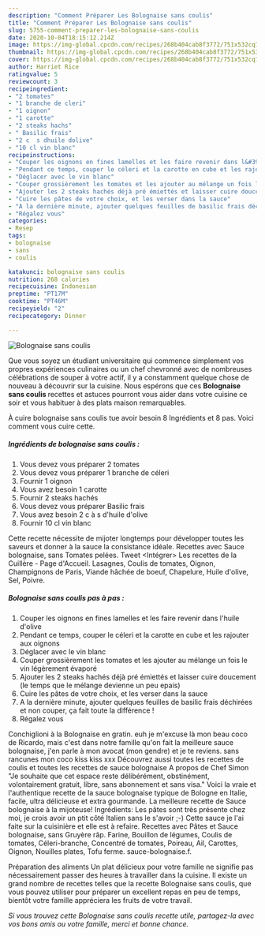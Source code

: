 ```yaml
---
description: "Comment Préparer Les Bolognaise sans coulis"
title: "Comment Préparer Les Bolognaise sans coulis"
slug: 5755-comment-preparer-les-bolognaise-sans-coulis
date: 2020-10-04T18:15:12.214Z
image: https://img-global.cpcdn.com/recipes/268b404cab8f3772/751x532cq70/bolognaise-sans-coulis-photo-principale-de-la-recette.jpg
thumbnail: https://img-global.cpcdn.com/recipes/268b404cab8f3772/751x532cq70/bolognaise-sans-coulis-photo-principale-de-la-recette.jpg
cover: https://img-global.cpcdn.com/recipes/268b404cab8f3772/751x532cq70/bolognaise-sans-coulis-photo-principale-de-la-recette.jpg
author: Harriet Rice
ratingvalue: 5
reviewcount: 3
recipeingredient:
- "2 tomates"
- "1 branche de cleri"
- "1 oignon"
- "1 carotte"
- "2 steaks hachs"
- " Basilic frais"
- "2 c  s dhuile dolive"
- "10 cl vin blanc"
recipeinstructions:
- "Couper les oignons en fines lamelles et les faire revenir dans l&#39;huile d&#39;olive"
- "Pendant ce temps, couper le céleri et la carotte en cube et les rajouter aux oignons"
- "Déglacer avec le vin blanc"
- "Couper grossièrement les tomates et les ajouter au mélange un fois le vin légèrement évaporé"
- "Ajouter les 2 steaks hachés déjà pré émiettés et laisser cuire doucement (le temps que le mélange devienne un peu epais)"
- "Cuire les pâtes de votre choix, et les verser dans la sauce"
- "A la dernière minute, ajouter quelques feuilles de basilic frais déchirées et non couper, ça fait toute la différence !"
- "Régalez vous"
categories:
- Resep
tags:
- bolognaise
- sans
- coulis

katakunci: bolognaise sans coulis 
nutrition: 268 calories
recipecuisine: Indonesian
preptime: "PT17M"
cooktime: "PT46M"
recipeyield: "2"
recipecategory: Dinner

---
```



![Bolognaise sans coulis](https://img-global.cpcdn.com/recipes/268b404cab8f3772/751x532cq70/bolognaise-sans-coulis-photo-principale-de-la-recette.jpg)

Que vous soyez un étudiant universitaire qui commence simplement vos propres expériences culinaires ou un chef chevronné avec de nombreuses célébrations de souper à votre actif, il y a constamment quelque chose de nouveau à découvrir sur la cuisine. Nous espérons que ces <strong> Bolognaise sans coulis </strong> recettes et astuces pourront vous aider dans votre cuisine ce soir et vous habituer à des plats maison remarquables.

<!--inarticleads1-->

À cuire bolognaise sans coulis tue avoir besoin 8 Ingrédients et 8 pas. Voici comment vous cuire cette.

##### Ingrédients de bolognaise sans coulis :

1. Vous devez vous préparer 2 tomates
1. Vous devez vous préparer 1 branche de céleri
1. Fournir 1 oignon
1. Vous avez besoin 1 carotte
1. Fournir 2 steaks hachés
1. Vous devez vous préparer  Basilic frais
1. Vous avez besoin 2 c à s d&#39;huile d&#39;olive
1. Fournir 10 cl vin blanc


Cette recette nécessite de mijoter longtemps pour développer toutes les saveurs et donner à la sauce la consistance idéale. Recettes avec Sauce bolognaise, sans Tomates pelées. Tweet &lt;Intégrer&gt; Les recettes de la Cuillère - Page d&#39;Accueil. Lasagnes, Coulis de tomates, Oignon, Champignons de Paris, Viande hâchée de boeuf, Chapelure, Huile d&#39;olive, Sel, Poivre. 

<!--inarticleads2-->

##### Bolognaise sans coulis pas à pas :

1. Couper les oignons en fines lamelles et les faire revenir dans l&#39;huile d&#39;olive
1. Pendant ce temps, couper le céleri et la carotte en cube et les rajouter aux oignons
1. Déglacer avec le vin blanc
1. Couper grossièrement les tomates et les ajouter au mélange un fois le vin légèrement évaporé
1. Ajouter les 2 steaks hachés déjà pré émiettés et laisser cuire doucement (le temps que le mélange devienne un peu epais)
1. Cuire les pâtes de votre choix, et les verser dans la sauce
1. A la dernière minute, ajouter quelques feuilles de basilic frais déchirées et non couper, ça fait toute la différence !
1. Régalez vous


Conchiglioni à la Bolognaise en gratin. euh je m&#39;excuse là mon beau coco de Ricardo, mais c&#39;est dans notre famille qu&#39;on fait la meilleure sauce bolognaise, j&#39;en parle à mon avocat (mon gendre) et je te reviens. sans rancunes mon coco kiss kiss xxx Découvrez aussi toutes les recettes de coulis et toutes les recettes de sauce bolognaise A propos de Chef Simon &#34;Je souhaite que cet espace reste délibérément, obstinément, volontairement gratuit, libre, sans abonnement et sans visa.&#34; Voici la vraie et l&#39;authentique recette de la sauce bolognaise typique de Bologne en Italie, facile, ultra délicieuse et extra gourmande. La meilleure recette de Sauce bolognaise à la mijoteuse! Ingrédients: Les pâtes sont très présente chez moi, je crois avoir un ptit côté Italien sans le s&#39;avoir ;-) Cette sauce je l&#39;ai faite sur la cuisinière et elle est à refaire. Recettes avec Pâtes et Sauce bolognaise, sans Gruyère râp. Farine, Bouillon de légumes, Coulis de tomates, Céleri-branche, Concentré de tomates, Poireau, Ail, Carottes, Oignon, Nouilles plates, Tofu ferme. sauce-bolognaise.f. 

<!--inarticleads1-->

<p>
Préparation des aliments Un plat délicieux pour votre famille ne signifie pas nécessairement passer des heures à travailler dans la cuisine. Il existe un grand nombre de recettes telles que la recette Bolognaise sans coulis, que vous pouvez utiliser pour préparer un excellent repas en peu de temps, bientôt votre famille appréciera les fruits de votre travail.
</p>

<p>
<i>Si vous trouvez cette Bolognaise sans coulis recette utile, partagez-la avec vos bons amis ou votre famille, merci et bonne chance.</i>
</p>

